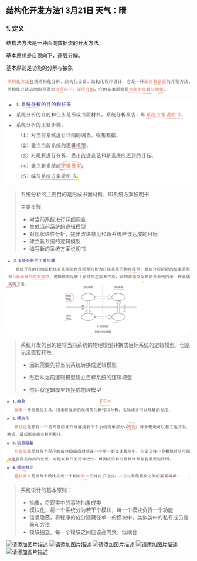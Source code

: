 ## 结构化开发方法1 3月21日 天气：晴

### 1. 定义

结构法方法是一种面向数据流的开发方法。

基本思想是自顶向下，逐层分解。

基本原则是功能的分解与抽象

![image-20240321210457581](https://raw.githubusercontent.com/liyuxuan7762/MyImageOSS/master/md_images/image-20240321210457581.png)

![image-20240321210516402](https://raw.githubusercontent.com/liyuxuan7762/MyImageOSS/master/md_images/image-20240321210516402.png)

> 系统分析的主要目的是形成书面材料，即系统方案说明书
>
> 主要步骤
>
> * 对当前系统进行详细调查
> * 生成当前系统的逻辑模型
> * 对现状进性分析，提出改进意见和新系统应该达成的目标
> * 建立新系统的逻辑模型
> * 编写新的系统方案说明书

![image-20240321210734851](https://raw.githubusercontent.com/liyuxuan7762/MyImageOSS/master/md_images/image-20240321210734851.png)

> 系统开发的目的是将当前系统的物理模型转换成目标系统的逻辑模型。但是无法直接转换。
>
> * 因此需要先将当前系统转换成逻辑模型
>
> * 然后从当前逻辑模型建立目标系统的逻辑模型
>
> * 然后将逻辑模型转换成物理模型

![image-20240321211136728](https://raw.githubusercontent.com/liyuxuan7762/MyImageOSS/master/md_images/image-20240321211136728.png)

> 系统设计的基本原则：
>
> * 抽象，将现实中的事物抽象成类
> * 模块化，将一个系统分为若干个模块，每一个模块负责一个功能
> * 信息隐蔽，将程序的成分隐藏在单一的模块中，类似类中的私有成员变量和方法
> * 模块独立。每一个模块之间应该高内聚，低耦合

![请添加图片描述](https://img-blog.csdnimg.cn/direct/4fe7b8447d794ba78b96666186687b54.jpeg)
![请添加图片描述](https://img-blog.csdnimg.cn/direct/9beceb9a1bf44f419097d7da9210c52c.jpeg)
![请添加图片描述](https://img-blog.csdnimg.cn/direct/c544f206dabb45f08acfb62f8ee14ed0.jpeg)
![请添加图片描述](https://img-blog.csdnimg.cn/direct/53f62fed47c84f1896dbe2145f1f49bc.jpeg)
![请添加图片描述](https://img-blog.csdnimg.cn/direct/6c1921dd84f64a4d925226a9c8fe19ca.jpeg)